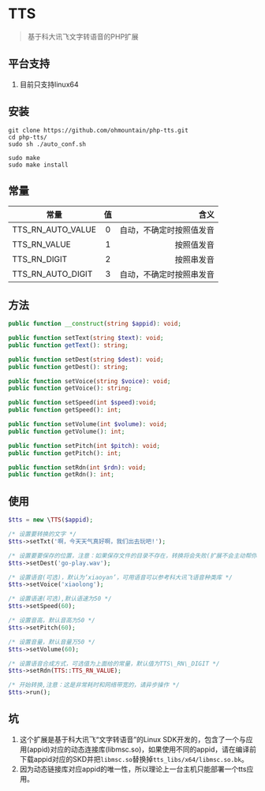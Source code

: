 # TTS
> 基于科大讯飞文字转语音的PHP扩展

## 平台支持
1. 目前只支持linux64

## 安装
```shell
git clone https://github.com/ohmountain/php-tts.git
cd php-tts/
sudo sh ./auto_conf.sh

sudo make
sudo make install
```

## 常量
| 常量              |              值 | 含义                     |
| -------------     | :-------------: | -----:                   |
| TTS_RN_AUTO_VALUE |               0 | 自动，不确定时按照值发音 |
| TTS_RN_VALUE      |               1 | 按照值发音               |
| TTS_RN_DIGIT      |               2 | 按照串发音               |
| TTS_RN_AUTO_DIGIT |               3 | 自动，不确定时按照串发音 |


## 方法
```php
public function __construct(string $appid): void;

public function setText(string $text): void;
public function getText(): string;

public function setDest(string $dest): void;
public function getDest(): string;

public function setVoice(string $voice): void;
public function getVoice(): string;

public function setSpeed(int $speed):void;
public function getSpeed(): int;

public function setVolume(int $volume): void;
public function getVolume(): int;

public function setPitch(int $pitch): void;
public function getPitch(): int;

public function setRdn(int $rdn): void;
public function getRdn(): int;
```

## 使用
```php
$tts = new \TTS($appid);

/* 设置要转换的文字 */
$tts->setTxt('啊，今天天气真好啊，我们出去玩吧!');

/* 设置要要保存的位置，注意：如果保存文件的目录不存在，转换将会失败(扩展不会主动帮你创建目录) */
$tts->setDest('go-play.wav');

/* 设置语音(可选)，默认为‘xiaoyan’，可用语音可以参考科大讯飞语音种类库 */
$tts->setVoice('xiaolong');

/* 设置语速(可选),默认语速为50 */
$tts->setSpeed(60);

/* 设置音高，默认音高为50 */
$tts->setPitch(60);

/* 设置音量，默认音量万50 */
$tts->setVolume(60);

/* 设置语音合成方式，可选值为上面给的常量，默认值为TTS\_RN\_DIGIT */
$tts->setRdn(TTS::TTS_RN_VALUE);

/* 开始转换,注意：这是非常耗时和网络带宽的，请异步操作 */
$tts->run();
```
## 坑
1. 这个扩展是基于科大讯飞“文字转语音”的Linux SDK开发的，包含了一个与应用(appid)对应的动态连接库(libmsc.so)，如果使用不同的appid，请在编译前下载appid对应的SKD并把`libmsc.so`替换掉`tts_libs/x64/libmsc.so.bk`。
2. 因为动态链接库对应appid的唯一性，所以理论上一台主机只能部署一个tts应用。
